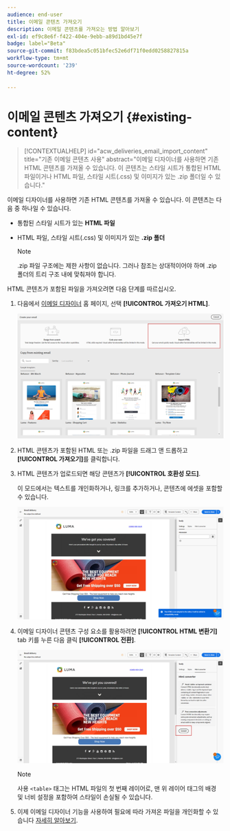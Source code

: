 ```yaml
---
audience: end-user
title: 이메일 콘텐츠 가져오기
description: 이메일 콘텐츠를 가져오는 방법 알아보기
exl-id: ef9c8e6f-f422-404e-9ebb-a89d1bd45e7f
badge: label="Beta"
source-git-commit: f83bdea5c051bfec52e6df71f0edd0258827815a
workflow-type: tm+mt
source-wordcount: '239'
ht-degree: 52%

---
```


# 이메일 콘텐츠 가져오기 {#existing-content}


>[!CONTEXTUALHELP]
>id="acw_deliveries_email_import_content"
>title="기존 이메일 콘텐츠 사용"
>abstract="이메일 디자이너를 사용하면 기존 HTML 콘텐츠를 가져올 수 있습니다. 이 콘텐츠는 스타일 시트가 통합된 HTML 파일이거나 HTML 파일, 스타일 시트(.css) 및 이미지가 있는 .zip 폴더일 수 있습니다."

이메일 디자이너를 사용하면 기존 HTML 콘텐츠를 가져올 수 있습니다. 이 콘텐츠는 다음 중 하나일 수 있습니다.

* 통합된 스타일 시트가 있는 **HTML 파일**
* HTML 파일, 스타일 시트(.css) 및 이미지가 있는 **.zip 폴더**

  >[!NOTE]
  >
  >.zip 파일 구조에는 제한 사항이 없습니다. 그러나 참조는 상대적이어야 하며 .zip 폴더의 트리 구조 내에 맞춰져야 합니다.

HTML 콘텐츠가 포함된 파일을 가져오려면 다음 단계를 따르십시오.

1. 다음에서 [이메일 디자이너](get-started-email-designer.md) 홈 페이지, 선택 **[!UICONTROL 가져오기 HTML]**.

   ![](assets/html-import.png)

1. HTML 콘텐츠가 포함된 HTML 또는 .zip 파일을 드래그 앤 드롭하고 **[!UICONTROL 가져오기]**&#x200B;를 클릭합니다.

1. HTML 콘텐츠가 업로드되면 해당 콘텐츠가 **[!UICONTROL 호환성 모드]**.

   이 모드에서는 텍스트를 개인화하거나, 링크를 추가하거나, 콘텐츠에 에셋을 포함할 수 있습니다.

   ![](assets/html-imported.png)

1. 이메일 디자이너 콘텐츠 구성 요소를 활용하려면 **[!UICONTROL HTML 변환기]** tab 키를 누른 다음 클릭 **[!UICONTROL 전환]**.

   ![](assets/html-imported-2.png)

   >[!NOTE]
   >
   > 사용 `<table>` 태그는 HTML 파일의 첫 번째 레이어로, 맨 위 레이어 태그의 배경 및 너비 설정을 포함하여 스타일이 손실될 수 있습니다.

1. 이제 이메일 디자이너 기능을 사용하여 필요에 따라 가져온 파일을 개인화할 수 있습니다 [자세히 알아보기](content-components.md).

